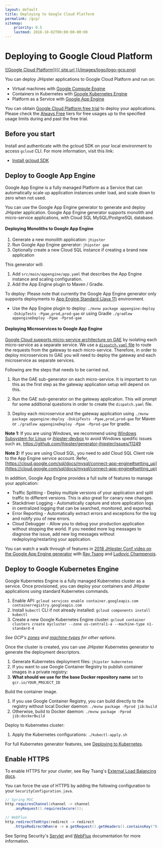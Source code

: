```yaml
---
layout: default
title: Deploying to Google Cloud Platform
permalink: /gcp/
sitemap:
    priority: 0.5
    lastmod: 2018-10-02T00:00:00-00:00
---
```


# <i class="fa fa-cloud-upload"></i> Deploying to Google Cloud Platform

[![Google Cloud Platform]({{ site.url }}/images/logo/logo-gcp.png)](https://cloud.google.com)

You can deploy JHipster applications to Google Cloud Platform and run on:
- Virtual machines with [Google Compute Engine](https://cloud.google.com/compute/)
- Containers in Kubernetes with [Google Kubernetes Engine](https://cloud.google.com/kubernetes-engine/)
- Platform as a Service with [Google App Engine](https://cloud.google.com/appengine/)

You can obtain [Google Cloud Platform free trial](https://cloud.google.com/free) to deploy your applications. Please check the [Always Free](https://cloud.google.com/free/) tiers for free usages up to the specified usage limits during and past the free trial.

## Before you start

Install and authenticate with the gcloud SDK on your local environment to access `gcloud` CLI. For more information, visit this link:

- [Install gcloud SDK](https://cloud.google.com/sdk/install)

## Deploy to Google App Engine

Google App Engine is a fully managed Platform as a Service that can automatically scale up application instances under load, and scale down to zero when not used.

You can use the Google App Engine generator to generate and deploy JHipster application. Google App Engine generator supports monolith and micro-service applications, with Cloud SQL MySQL/PostgreSQL database.

#### Deploying Monoliths to Google App Engine

1. Generate a new monolith application: `jhipster`
1. Run Google App Engine generator: `jhipster gae`
1. Optionally create a new Cloud SQL instance if creating a brand new application

This generator will:
1. Add `src/main/appengine/app.yaml` that describes the App Engine instance and scaling configuration.
1. Add the App Engine plugin to Maven / Gradle.

To deploy:
Please note that currently the Google App Engine generator only supports deployments to [App Engine Standard (Java 11)](https://cloud.google.com/appengine/docs/standard/java11/) environment. 

- Use the App Engine plugin to deploy: `./mvnw package appengine:deploy -DskipTests -Pgae,prod,prod-gae` or using Gradle `./gradlew appengineDeploy -Pgae -Pprod-gae`

#### Deploying Microservices to Google App Engine

[Google Cloud supports micro-service architecture on GAE](https://cloud.google.com/appengine/docs/standard/java/microservices-on-app-engine) 
by isolating each micro-service as a separate service. We use a [`dispatch.yaml` file](https://cloud.google.com/appengine/docs/standard/java11/reference/dispatch-yaml) 
to route the requests from the gateway to each micro-service. Therefore, in order to deploy microservices to GAE you will 
need to deploy the gateway and each microservice as separate services.
 
Following are the steps that needs to be carried out.

1. Run the GAE sub-generator on each micro-service. It is important to run this as the first step as the gateway application setup
will depend on this. 

2. Run the GAE sub-generator on the gateway application. This will prompt for some additional questions in order to 
create the `dispatch.yaml` file. 

3. Deploy each microservice and the gateway application using `./mvnw package appengine:deploy -DskipTests -Pgae,prod,prod-gae` 
for Maven or `./gradlew appengineDeploy -Pgae -Pprod-gae` for gradle.
    
**Note 1:** If you are using Windows, we recommend using [Windows Subsystem for Linux](https://docs.microsoft.com/en-us/windows/wsl/install-win10) 
or [jhipster-devbox](https://github.com/jhipster/jhipster-devbox) to avoid Windows spedific issues such as, [https://github.com/jhipster/generator-jhipster/issues/11249 
](https://github.com/jhipster/generator-jhipster/issues/11249) 

**Note 2:** If you are using Cloud SQL, you need to add Cloud SQL Client role to the App Engine service account. Refer, [https://cloud.google.com/sql/docs/mysql/connect-app-engine#setting_up](https://cloud.google.com/sql/docs/mysql/connect-app-engine#setting_up)

In addition, Google App Engine provides a full suite of features to manage your application:
- Traffic Splitting - Deploy multiple versions of your application and split traffic to different versions. This is also great for canary new changes.
- Stackdriver Logging - Automatically capture and store application logs in centralized logging that can be searched, monitored, and exported.
- Error Reporting - Automatically extract errors and exceptions for the log and notify you of new errors.
- Cloud Debugger - Allow you to debug your production application without stopping the world. If you needed more log messages to diagnose the issue, add new log messages without redeploying/restarting your application.

You can watch a walk through of features in [2018 JHipster Conf video on the Google App Engine generator](https://www.youtube.com/watch?v=J9_MW3HOj5w) with [Ray Tsang](https://twitter.com/saturnism) and [Ludovic Champenois](https://twitter.com/ludoch).
   
## Deploy to Google Kubernetes Engine

Google Kubernetes Engine is a fully managed Kubernetes cluster as a service. Once provisioned, you can deploy your containers and JHipster applications using standard Kubernetes commands.

1. Enable API: `gcloud services enable container.googleapis.com containerregistry.googleapis.com`
1. Install `kubectl` CLI if not already installed: `gcloud components install kubectl`
1. Create a new Google Kubernetes Engine cluster: `gcloud container clusters create mycluster --zone us-central1-a --machine-type n1-standard-4`

_See GCP's [zones](https://cloud.google.com/compute/docs/regions-zones/) and [machine-types](https://cloud.google.com/compute/docs/machine-types/) for other options._

Once the cluster is created, you can use JHipster Kubernetes generator to generate the deployment descriptors.

1. Generate Kubernetes deployment files: `jhipster kubernetes`
1. If you want to use Google Container Registry to publish container images in a private registry:
  1. **What should we use for the base Docker repository name** set to `gcr.io/YOUR_PROJECT_ID`

Build the container image.

1. If you use Google Container Registry, you can build directly to the registry without local Docker daemon: `./mvnw package -Pprod jib:build`
1. Otherwise, build to Docker daemon: `./mvnw package -Pprod jib:dockerBuild`

Deploy to Kubernetes cluster:

1. Apply the Kubernetes configurations: `./kubectl-apply.sh`

For full Kubernetes generator features, see [Deploying to Kubernetes](/kubernetes).

## Enable HTTPS

To enable HTTPS for your cluster, see Ray Tsang's [External Load Balancing docs](https://spring-gcp.saturnism.me/deployment/kubernetes/load-balancing/external-load-balancing). 

You can force the use of HTTPS by adding the following configuration to your `SecurityConfiguration.java`.

```java
// Spring MVC
http.requiresChannel(channel -> channel
    .anyRequest().requiresSecure());

// WebFlux
http.redirectToHttps(redirect -> redirect
    .httpsRedirectWhen(e -> e.getRequest().getHeaders().containsKey("X-Forwarded-Proto")));
```

See Spring Security's [Servlet](https://docs.spring.io/spring-security/site/docs/5.5.x/reference/html5/#servlet-http-redirect) and [WebFlux](https://docs.spring.io/spring-security/site/docs/5.5.x/reference/html5/#webflux-http-redirect) documentation for more information.
